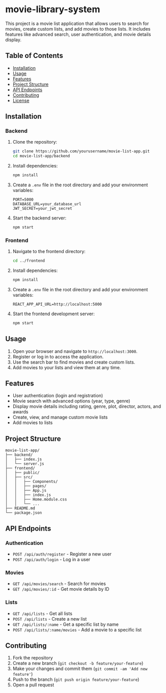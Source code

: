 # movie-library-system


This project is a movie list application that allows users to search for movies, create custom lists, and add movies to those lists. It includes features like advanced search, user authentication, and movie details display.

## Table of Contents

- [Installation](#installation)
- [Usage](#usage)
- [Features](#features)
- [Project Structure](#project-structure)
- [API Endpoints](#api-endpoints)
- [Contributing](#contributing)
- [License](#license)

## Installation

### Backend

1. Clone the repository:
   ```bash
   git clone https://github.com/yourusername/movie-list-app.git
   cd movie-list-app/backend
   ```

2. Install dependencies:
   ```bash
   npm install
   ```

3. Create a `.env` file in the root directory and add your environment variables:
   ```env
   PORT=5000
   DATABASE_URL=your_database_url
   JWT_SECRET=your_jwt_secret
   ```

4. Start the backend server:
   ```bash
   npm start
   ```

### Frontend

1. Navigate to the frontend directory:
   ```bash
   cd ../frontend
   ```

2. Install dependencies:
   ```bash
   npm install
   ```

3. Create a `.env` file in the root directory and add your environment variables:
   ```env
   REACT_APP_API_URL=http://localhost:5000
   ```

4. Start the frontend development server:
   ```bash
   npm start
   ```

## Usage

1. Open your browser and navigate to `http://localhost:3000`.
2. Register or log in to access the application.
3. Use the search bar to find movies and create custom lists.
4. Add movies to your lists and view them at any time.

## Features

- User authentication (login and registration)
- Movie search with advanced options (year, type, genre)
- Display movie details including rating, genre, plot, director, actors, and awards
- Create, view, and manage custom movie lists
- Add movies to lists

## Project Structure

```
movie-list-app/
├── backend/
│   ├── index.js
│   └── server.js
├── frontend/
│   ├── public/
│   ├── src/
│   │   ├── Components/
│   │   ├── pages/
│   │   ├── App.js
│   │   ├── index.js
│   │   ├── Home.module.css
│   │   └── ...
├── README.md
└── package.json
```

## API Endpoints

### Authentication

- `POST /api/auth/register` - Register a new user
- `POST /api/auth/login` - Log in a user

### Movies

- `GET /api/movies/search` - Search for movies
- `GET /api/movies/:id` - Get movie details by ID

### Lists

- `GET /api/lists` - Get all lists
- `POST /api/lists` - Create a new list
- `GET /api/lists/:name` - Get a specific list by name
- `POST /api/lists/:name/movies` - Add a movie to a specific list

## Contributing

1. Fork the repository
2. Create a new branch (`git checkout -b feature/your-feature`)
3. Make your changes and commit them (`git commit -am 'Add new feature'`)
4. Push to the branch (`git push origin feature/your-feature`)
5. Open a pull request

